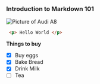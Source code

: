 ### Introduction to Markdown 101
![Picture of Audi A8](https://hips.hearstapps.com/hmg-prod/images/a218141-medium-1635867809.jpg)
``` HTML
 <p> Hello World </p>
```
**Things to buy**
- [x] Buy eggs
- [x] Bake Bread
- [x] Drink Milk
- [ ] Tea
